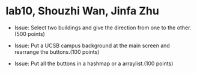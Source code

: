 # lab10, Shouzhi Wan, Jinfa Zhu

* Issue: Select two buildings and give the direction from one to the other.(500 points)

* Issue: Put a UCSB campus background at the main screen and rearrange the buttons.(100 points)

* Issue: Put all the buttons in a hashmap or a arraylist.(100 points)


